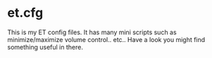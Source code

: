 et.cfg
======

This is my ET config files. It has many mini scripts such as minimize/maximize volume control.. etc..
Have a look you might find something useful in there.